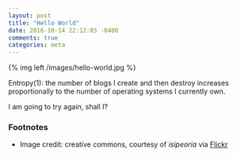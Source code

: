 ```yaml
---
layout: post
title: "Hello World"
date: 2016-10-14 22:12:03 -0400
comments: true
categories: meta
---
```


{% img left /images/hello-world.jpg %}

Entropy(1): the number of blogs I create and then destroy increases proportionally to the number of operating systems I currently own.

I am going to try again, shall I?

<!--more-->

### Footnotes

* Image credit: creative commons, courtesy of *isipeoria* via [Flickr](https://www.flickr.com/photos/opengridscheduler/21313849728/in/photolist-ytr3XJ-ehSbwB-acVYHq-cQxEhb-dU7Lkz-sj35GG-m9vg8J-e45L7f-abTY7w-cQxE7Q-dGRKmK-bWTH6S-bWTHTU-bkj6QU-bkj72q-bWTGXf-bWTHF7-bWTHfh-bWTHrN-bWTGPS-ofQ9tP-nYCqfX-nYC6e1-nYC91y-nYDjdH-ofW7oC-ohTcmg-bmyk8m-bkj6ib-og7GGZ-dCgBFo-og7AAR-ohTgN2-ayBYix-og7FST-ofQ654-ohTfcg-ofQ6KT-ai4cVq-ofQ6HD-og4UGU-DLJPsB-bkj6DN-bkj6xW-og7EpT-bkj7hJ-bye1YP-bye1De-achJVz-bztc6X)
